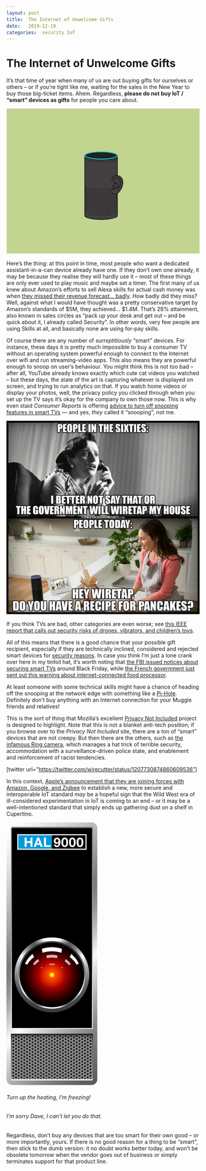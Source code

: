 ```yaml
---
layout: post
title:  The Internet of Unwelcome Gifts 
date:   2019-12-19 
categories:  security IoT 
---
```


# The Internet of Unwelcome Gifts


It’s that time of year when many of us are out buying gifts for ourselves or others – or if you’re tight like me, waiting for the sales in the New Year to buy those big-ticket items. Ahem. Regardless, **please do not buy IoT / “smart” devices as gifts** for people you care about.

![](/images/unknown_filename.359.png)

Here’s the thing: at this point in time, most people who want a dedicated assistant-in-a-can device already have one. If they don’t own one already, it may be because they realise they will hardly use it – most of these things are only ever used to play music and maybe set a timer. The first many of us knew about Amazon’s efforts to sell Alexa skills for actual cash money was when [they missed their revenue forecast… badly](https://voicebot.ai/2019/12/16/amazon-brings-in-1-4-million-in-2019-of-alexa-skill-revenue-so-far-well-short-of-the-5-5-million-target-according-to-the-information/). How badly did they miss? Well, against what I would have thought was a pretty conservative target by Amazon’s standards of $5M, they achieved… $1.4M. That’s 28% attainment, also known in sales circles as “pack up your desk and get out – and be quick about it, I already called Security”. In other words, very few people are using Skills at all, and basically none are using for-pay skills. 

Of course there are any number of *surreptitiously* “smart” devices. For instance, these days it is pretty much impossible to buy a consumer TV without an operating system powerful enough to connect to the Internet over wifi and run streaming-video apps. This also means they are powerful enough to snoop on user’s behaviour. You might think this is not too bad – after all, YouTube already knows exactly which cute cat videos you watched – but these days, the state of the art is capturing whatever is displayed on screen, and trying to run analytics on that. If you watch home videos or display your photos, well, the privacy policy you clicked through when you set up the TV says it’s okay for the company to own those now. This is why even staid *Consumer Reports* is offering [advice to turn off snooping features in smart TVs](https://www.consumerreports.org/privacy/how-to-turn-off-smart-tv-snooping-features/) — and yes, *they* called it “snooping", not me.

![](/images/unknown_filename.360.jpeg)

If you think TVs are bad, other categories are even worse; see [this IEEE report that calls out security risks of drones, vibrators, and children’s toys](https://spectrum.ieee.org/tech-talk/telecom/internet/iot-security-risks-drones-vibrators-iot-devices-kids-toys-vulnerable-to-hacking). 

All of this means that there is a good chance that your possible gift recipient, especially if they are technically inclined, considered and rejected smart devices for [security reasons](https://findthethread.postach.io/post/be-smart-use-dumb-devices). In case you think I’m just a lone crank over here in my tinfoil hat, it’s worth noting that [the FBI issued notices about securing smart TVs](https://www.fbi.gov/contact-us/field-offices/portland/news/press-releases/tech-tuesdaysmart-tvs) around Black Friday, while [the French government just sent out this warning about internet-connected food processor](). 

At least someone with some technical skills might have a chance of heading off the snooping at the network edge with something like a [Pi-Hole](https://pi-hole.net/). Definitely don’t buy anything with an Internet connection for your Muggle friends and relatives!

This is the sort of thing that Mozilla’s excellent [Privacy Not Included](https://foundation.mozilla.org/en/privacynotincluded/) project is designed to highlight. Note that this is not a blanket anti-tech position; if you browse over to the *Privacy Not Included* site, there are a ton of “smart” devices that are not creepy. But then there are the others, such as [the infamous Ring camera](https://www.vice.com/en_us/article/3a88k5/how-hackers-are-breaking-into-ring-cameras), which manages a hat trick of terrible security, accommodation with a surveillance-driven police state, and enablement and reinforcement of racist tendencies.

[twitter url="https://twitter.com/wirecutter/status/1207730874860609536”]

In this context, [Apple’s announcement that they are joining forces with Amazon, Google, and Zigbee](https://www.apple.com/newsroom/2019/12/amazon-apple-google-and-the-zigbee-alliance-to-develop-connectivity-standard/) to establish a new, more secure and interoperable IoT standard *may* be a hopeful sign that the Wild West era of ill-considered experimentation in IoT is coming to an end – or it may be a well-intentioned standard that simply ends up gathering dust on a shelf in Cupertino.

![](/images/unknown_filename.358.png)

###### Turn up the heating, I’m freezing!
###### I’m sorry Dave, I can’t let you do that.

Regardless, don’t buy any devices that are too smart for their own good – or more importantly, yours. If there is no good reason for a thing to be “smart”, then stick to the dumb version: it no doubt works better today, and won’t be obsolete tomorrow when the vendor goes out of business or simply terminates support for that product line.

